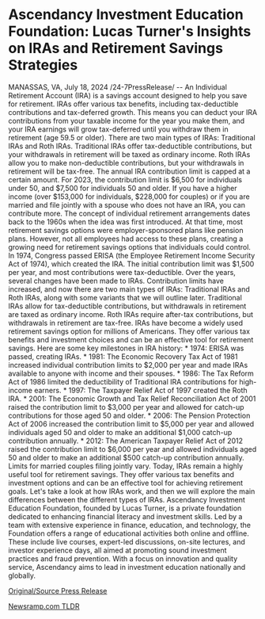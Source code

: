 # Ascendancy Investment Education Foundation: Lucas Turner's Insights on IRAs and Retirement Savings Strategies

MANASSAS, VA, July 18, 2024 /24-7PressRelease/ -- An Individual Retirement Account (IRA) is a savings account designed to help you save for retirement. IRAs offer various tax benefits, including tax-deductible contributions and tax-deferred growth. This means you can deduct your IRA contributions from your taxable income for the year you make them, and your IRA earnings will grow tax-deferred until you withdraw them in retirement (age 59.5 or older).  There are two main types of IRAs: Traditional IRAs and Roth IRAs. Traditional IRAs offer tax-deductible contributions, but your withdrawals in retirement will be taxed as ordinary income. Roth IRAs allow you to make non-deductible contributions, but your withdrawals in retirement will be tax-free.  The annual IRA contribution limit is capped at a certain amount. For 2023, the contribution limit is $6,500 for individuals under 50, and $7,500 for individuals 50 and older. If you have a higher income (over $153,000 for individuals, $228,000 for couples) or if you are married and file jointly with a spouse who does not have an IRA, you can contribute more.  The concept of individual retirement arrangements dates back to the 1960s when the idea was first introduced. At that time, most retirement savings options were employer-sponsored plans like pension plans. However, not all employees had access to these plans, creating a growing need for retirement savings options that individuals could control.  In 1974, Congress passed ERISA (the Employee Retirement Income Security Act of 1974), which created the IRA. The initial contribution limit was $1,500 per year, and most contributions were tax-deductible.  Over the years, several changes have been made to IRAs. Contribution limits have increased, and now there are two main types of IRAs: Traditional IRAs and Roth IRAs, along with some variants that we will outline later. Traditional IRAs allow for tax-deductible contributions, but withdrawals in retirement are taxed as ordinary income. Roth IRAs require after-tax contributions, but withdrawals in retirement are tax-free.  IRAs have become a widely used retirement savings option for millions of Americans. They offer various tax benefits and investment choices and can be an effective tool for retirement savings.  Here are some key milestones in IRA history:  * 1974: ERISA was passed, creating IRAs. * 1981: The Economic Recovery Tax Act of 1981 increased individual contribution limits to $2,000 per year and made IRAs available to anyone with income and their spouses. * 1986: The Tax Reform Act of 1986 limited the deductibility of Traditional IRA contributions for high-income earners. * 1997: The Taxpayer Relief Act of 1997 created the Roth IRA. * 2001: The Economic Growth and Tax Relief Reconciliation Act of 2001 raised the contribution limit to $3,000 per year and allowed for catch-up contributions for those aged 50 and older. * 2006: The Pension Protection Act of 2006 increased the contribution limit to $5,000 per year and allowed individuals aged 50 and older to make an additional $1,000 catch-up contribution annually. * 2012: The American Taxpayer Relief Act of 2012 raised the contribution limit to $6,000 per year and allowed individuals aged 50 and older to make an additional $500 catch-up contribution annually. Limits for married couples filing jointly vary.  Today, IRAs remain a highly useful tool for retirement savings. They offer various tax benefits and investment options and can be an effective tool for achieving retirement goals. Let's take a look at how IRAs work, and then we will explore the main differences between the different types of IRAs.  Ascendancy Investment Education Foundation, founded by Lucas Turner, is a private foundation dedicated to enhancing financial literacy and investment skills. Led by a team with extensive experience in finance, education, and technology, the Foundation offers a range of educational activities both online and offline. These include live courses, expert-led discussions, on-site lectures, and investor experience days, all aimed at promoting sound investment practices and fraud prevention. With a focus on innovation and quality service, Ascendancy aims to lead in investment education nationally and globally. 

[Original/Source Press Release](https://www.24-7pressrelease.com/press-release/512611/ascendancy-investment-education-foundation-lucas-turners-insights-on-iras-and-retirement-savings-strategies) 

[Newsramp.com TLDR](https://newsramp.com/None) 